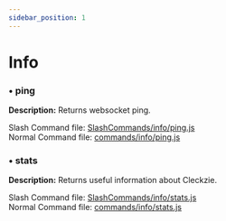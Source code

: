 ```yaml
---
sidebar_position: 1
---
```


# Info 

### • ping 

**Description:** Returns websocket ping. <br />


Slash Command file: [SlashCommands/info/ping.js](https://github.com/SpreeHertz/Cleckzie/blob/master/SlashCommands/info/ping.js) <br />
Normal Command file: [commands/info/ping.js](https://github.com/SpreeHertz/Cleckzie/blob/master/commands/info/ping.js) <br />

### • stats

**Description:** Returns useful information about Cleckzie. <br />


Slash Command file: [SlashCommands/info/stats.js](https://github.com/SpreeHertz/Cleckzie/blob/master/SlashCommands/info/stats.js) <br />
Normal Command file: [commands/info/stats.js](https://github.com/SpreeHertz/Cleckzie/blob/master/commands/info/stats.js) <br />